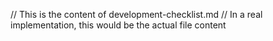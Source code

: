 // This is the content of development-checklist.md
// In a real implementation, this would be the actual file content